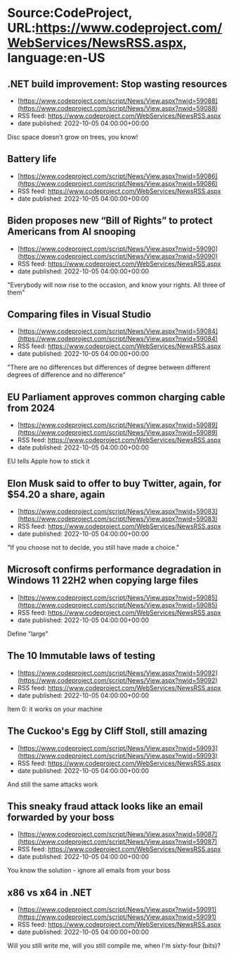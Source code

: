 # Source:CodeProject, URL:https://www.codeproject.com/WebServices/NewsRSS.aspx, language:en-US

## .NET build improvement: Stop wasting resources
 - [https://www.codeproject.com/script/News/View.aspx?nwid=59088](https://www.codeproject.com/script/News/View.aspx?nwid=59088)
 - RSS feed: https://www.codeproject.com/WebServices/NewsRSS.aspx
 - date published: 2022-10-05 04:00:00+00:00

Disc space doesn't grow on trees, you know!

## Battery life
 - [https://www.codeproject.com/script/News/View.aspx?nwid=59086](https://www.codeproject.com/script/News/View.aspx?nwid=59086)
 - RSS feed: https://www.codeproject.com/WebServices/NewsRSS.aspx
 - date published: 2022-10-05 04:00:00+00:00



## Biden proposes new “Bill of Rights” to protect Americans from AI snooping
 - [https://www.codeproject.com/script/News/View.aspx?nwid=59090](https://www.codeproject.com/script/News/View.aspx?nwid=59090)
 - RSS feed: https://www.codeproject.com/WebServices/NewsRSS.aspx
 - date published: 2022-10-05 04:00:00+00:00

"Everybody will now rise to the occasion, and know your rights. All three of them"

## Comparing files in Visual Studio
 - [https://www.codeproject.com/script/News/View.aspx?nwid=59084](https://www.codeproject.com/script/News/View.aspx?nwid=59084)
 - RSS feed: https://www.codeproject.com/WebServices/NewsRSS.aspx
 - date published: 2022-10-05 04:00:00+00:00

"There are no differences but differences of degree between different degrees of difference and no difference"

## EU Parliament approves common charging cable from 2024
 - [https://www.codeproject.com/script/News/View.aspx?nwid=59089](https://www.codeproject.com/script/News/View.aspx?nwid=59089)
 - RSS feed: https://www.codeproject.com/WebServices/NewsRSS.aspx
 - date published: 2022-10-05 04:00:00+00:00

EU tells Apple how to stick it

## Elon Musk said to offer to buy Twitter, again, for $54.20 a share, again
 - [https://www.codeproject.com/script/News/View.aspx?nwid=59083](https://www.codeproject.com/script/News/View.aspx?nwid=59083)
 - RSS feed: https://www.codeproject.com/WebServices/NewsRSS.aspx
 - date published: 2022-10-05 04:00:00+00:00

"If you choose not to decide, you still have made a choice."

## Microsoft confirms performance degradation in Windows 11 22H2 when copying large files
 - [https://www.codeproject.com/script/News/View.aspx?nwid=59085](https://www.codeproject.com/script/News/View.aspx?nwid=59085)
 - RSS feed: https://www.codeproject.com/WebServices/NewsRSS.aspx
 - date published: 2022-10-05 04:00:00+00:00

Define "large"

## The 10 Immutable laws of testing
 - [https://www.codeproject.com/script/News/View.aspx?nwid=59092](https://www.codeproject.com/script/News/View.aspx?nwid=59092)
 - RSS feed: https://www.codeproject.com/WebServices/NewsRSS.aspx
 - date published: 2022-10-05 04:00:00+00:00

Item 0: it works on your machine

## The Cuckoo's Egg by Cliff Stoll, still amazing
 - [https://www.codeproject.com/script/News/View.aspx?nwid=59093](https://www.codeproject.com/script/News/View.aspx?nwid=59093)
 - RSS feed: https://www.codeproject.com/WebServices/NewsRSS.aspx
 - date published: 2022-10-05 04:00:00+00:00

And still the same attacks work

## This sneaky fraud attack looks like an email forwarded by your boss
 - [https://www.codeproject.com/script/News/View.aspx?nwid=59087](https://www.codeproject.com/script/News/View.aspx?nwid=59087)
 - RSS feed: https://www.codeproject.com/WebServices/NewsRSS.aspx
 - date published: 2022-10-05 04:00:00+00:00

You know the solution - ignore all emails from your boss

## x86 vs x64 in .NET
 - [https://www.codeproject.com/script/News/View.aspx?nwid=59091](https://www.codeproject.com/script/News/View.aspx?nwid=59091)
 - RSS feed: https://www.codeproject.com/WebServices/NewsRSS.aspx
 - date published: 2022-10-05 04:00:00+00:00

Will you still write me, will you still compile me, when I'm sixty-four (bits)?


